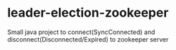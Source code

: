 # leader-election-zookeeper
Small java project to connect(SyncConnected) and disconnect(Disconnected/Expired) to zookeeper server
